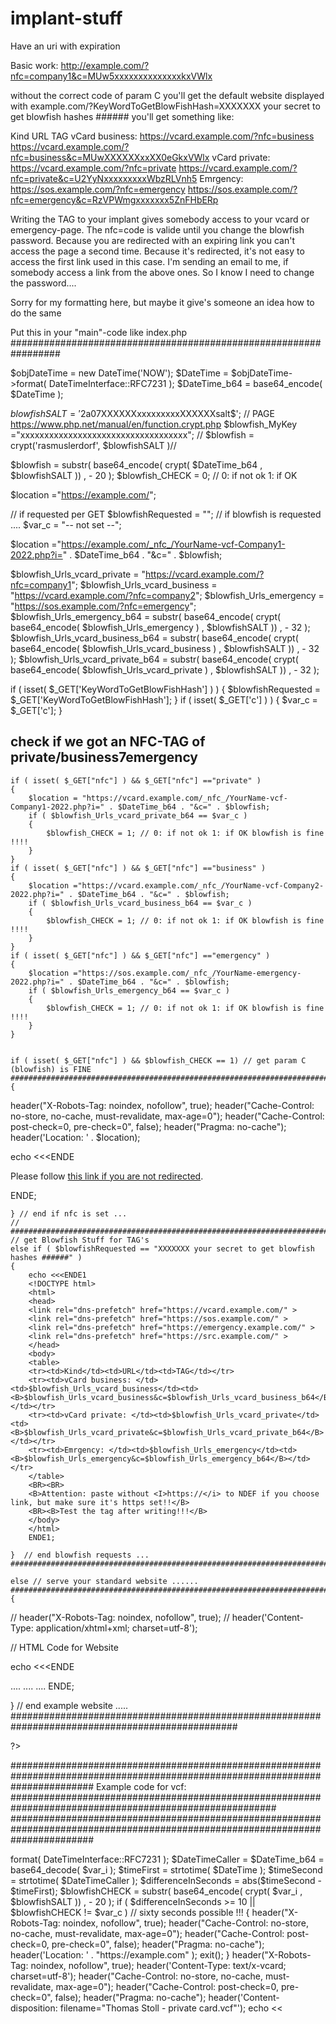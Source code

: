 # implant-stuff
Have an uri with expiration

Basic work:
http://example.com/?nfc=company1&c=MUw5xxxxxxxxxxxxxxkxVWlx

without the correct code of param C you'll get the default website displayed
with example.com/?KeyWordToGetBlowFishHash=XXXXXXX your secret to get blowfish hashes ######
you'll get something like:

  Kind	          URL                                      TAG 
  vCard business: https://vcard.example.com/?nfc=business  https://vcard.example.com/?nfc=business&c=MUwXXXXXXxxXX0eGkxVWlx
  vCard private:  https://vcard.example.com/?nfc=private   https://vcard.example.com/?nfc=private&c=U2YyNxxxxxxxxxWbzRLVnh5 
  Emrgency:	      https://sos.example.com/?nfc=emergency   https://sos.example.com/?nfc=emergency&c=RzVPWmgxxxxxxx5ZnFHbERp

Writing the TAG to your implant gives somebody access to your vcard or emergency-page. The nfc=code is valide until you change the blowfish password.
Because you are redirected with an expiring link you can't access the page a second time.
Because it's redirected, it's not easy to access the first link used in this case.
I'm sending an email to me, if somebody access a link from the above ones. So I know I need to change the password....

Sorry for my formatting here, but maybe it give's someone an idea how to do the same


Put this in your "main"-code like index.php #################################################################

$objDateTime = new DateTime('NOW');
$DateTime = $objDateTime->format( DateTimeInterface::RFC7231  );
$DateTime_b64 = base64_encode( $DateTime );

$blowfishSALT = '$2a$07$XXXXXXxxxxxxxxxXXXXXXsalt$';   // PAGE https://www.php.net/manual/en/function.crypt.php
$blowfish_MyKey ="xxxxxxxxxxxxxxxxxxxxxxxxxxxxxxxxxxx"; 
// $blowfish = crypt('rasmuslerdorf', $blowfishSALT )// 

$blowfish = substr( base64_encode( crypt( $DateTime_b64 , $blowfishSALT )) , - 20 );
$blowfish_CHECK = 0; // 0: if not ok 1: if OK

$location ="https://example.com/";

// if requested per GET
$blowfishRequested   = ""; // if blowfish is requested ....
$var_c      = "-- not set --";


$location ="https://example.com/_nfc_/YourName-vcf-Company1-2022.php?i=" . $DateTime_b64 . "&c=" . $blowfish;

$blowfish_Urls_vcard_private = "https://vcard.example.com/?nfc=company1";
$blowfish_Urls_vcard_business = "https://vcard.example.com/?nfc=company2";
$blowfish_Urls_emergency = "https://sos.example.com/?nfc=emergency";
$blowfish_Urls_emergency_b64 = substr( base64_encode( crypt( base64_encode( $blowfish_Urls_emergency ) , $blowfishSALT )) , - 32 );
$blowfish_Urls_vcard_business_b64 = substr( base64_encode( crypt( base64_encode( $blowfish_Urls_vcard_business ) , $blowfishSALT )) , - 32 );
$blowfish_Urls_vcard_private_b64 = substr( base64_encode( crypt( base64_encode( $blowfish_Urls_vcard_private ) , $blowfishSALT )) , - 32 );


if ( isset( $_GET['KeyWordToGetBlowFishHash'] ) )    {    $blowfishRequested =  $_GET['KeyWordToGetBlowFishHash'];    }
if ( isset( $_GET['c'] ) )    {    $var_c =  $_GET['c'];    }


## check if we got an NFC-TAG of private/business7emergency

    if ( isset( $_GET["nfc"] ) && $_GET["nfc"] =="private" )
    {
        $location = "https://vcard.example.com/_nfc_/YourName-vcf-Company1-2022.php?i=" . $DateTime_b64 . "&c=" . $blowfish;
        if ( $blowfish_Urls_vcard_private_b64 == $var_c )
        {
            $blowfish_CHECK = 1; // 0: if not ok 1: if OK blowfish is fine !!!!
        }
    }
    if ( isset( $_GET["nfc"] ) && $_GET["nfc"] =="business" )
    {
        $location ="https://vcard.example.com/_nfc_/YourName-vcf-Company2-2022.php?i=" . $DateTime_b64 . "&c=" . $blowfish;
        if ( $blowfish_Urls_vcard_business_b64 == $var_c )
        {
            $blowfish_CHECK = 1; // 0: if not ok 1: if OK blowfish is fine !!!!
        }
    }
    if ( isset( $_GET["nfc"] ) && $_GET["nfc"] =="emergency" )
    {
        $location ="https://sos.example.com/_nfc_/YourName-emergency-2022.php?i=" . $DateTime_b64 . "&c=" . $blowfish;
        if ( $blowfish_Urls_emergency_b64 == $var_c )
        {
            $blowfish_CHECK = 1; // 0: if not ok 1: if OK blowfish is fine !!!!
        }
    }


    if ( isset( $_GET["nfc"] ) && $blowfish_CHECK == 1) // get param C (blowfish) is FINE  ##############################################################################################################################
    {

header("X-Robots-Tag: noindex, nofollow", true);
header("Cache-Control: no-store, no-cache, must-revalidate, max-age=0");
header("Cache-Control: post-check=0, pre-check=0", false);
header("Pragma: no-cache");
header('Location: ' . $location);
      
echo <<<ENDE
<!DOCTYPE html>
<html>
<head>
<link rel="dns-prefetch" href="https://vcard.example.com/" >
<link rel="dns-prefetch" href="https://sos.example.com/" >
<link rel="dns-prefetch" href="https://emergency.example.com/" >
<link rel="dns-prefetch" href="https://src.example.com/" >
<meta http-equiv="refresh" content="0; url='" . $location . "'" />
</head>
<body>
<p>Please follow <a href=' . $location . '>this link if you are not redirected</a>.</p>
</body>
</html>      
ENDE;

    } // end if nfc is set ...
    // ##################################################################################################################
    // get Blowfish Stuff for TAG's
    else if ( $blowfishRequested == "XXXXXXX your secret to get blowfish hashes ######" )
    {
        echo <<<ENDE1
        <!DOCTYPE html>
        <html>
        <head>
        <link rel="dns-prefetch" href="https://vcard.example.com/" >
        <link rel="dns-prefetch" href="https://sos.example.com/" >
        <link rel="dns-prefetch" href="https://emergency.example.com/" >
        <link rel="dns-prefetch" href="https://src.example.com/" >
        </head>
        <body>
        <table>
        <tr><td>Kind</td><td>URL</td><td>TAG</td></tr>
        <tr><td>vCard business: </td><td>$blowfish_Urls_vcard_business</td><td><B>$blowfish_Urls_vcard_business&c=$blowfish_Urls_vcard_business_b64</B></td></tr>
        <tr><td>vCard private: </td><td>$blowfish_Urls_vcard_private</td><td><B>$blowfish_Urls_vcard_private&c=$blowfish_Urls_vcard_private_b64</B></td></tr>
        <tr><td>Emrgency: </td><td>$blowfish_Urls_emergency</td><td><B>$blowfish_Urls_emergency&c=$blowfish_Urls_emergency_b64</B></td></tr>
        </table>
        <BR><BR>
        <B>Attention: paste without <I>https://</i> to NDEF if you choose link, but make sure it's https set!!</B>
        <BR><B>Test the tag after writing!!!</B>
        </body>
        </html>      
        ENDE1;

    }  // end blowfish requests ...  ##############################################################################################################################

    else // serve your standard website ......  ##############################################################################################################################
    {
// header("X-Robots-Tag: noindex, nofollow", true);
// header('Content-Type: application/xhtml+xml; charset=utf-8');

// HTML Code for Website


echo <<<ENDE
<!DOCTYPE html>
<html lang="en">
  ....
  ....
  ....
</body>
</html>
ENDE;

} // end example website ..... #################################################################################################

?>



###############################################################################################################################
Example code for vcf:  ########################################################################################################
###############################################################################################################################

<?php


$referer = " -- not set -- ";
$req_uri = " -- not set -- ";
$rem_add = " -- not set -- ";
$nfc     = " -- not set -- ";
$no      = "0";
$agent   = " -- not set -- ";
$var_i   = "Sat, 1 Jan 2022 01:01:01 GMT";
$var_c   = " -- not set -- ";
$blowfishSALT = '$2a$07$XXXXXXxxxxxxxxxXXXXXXsalt$';   // PAGE https://www.php.net/manual/en/function.crypt.php


if ( isset( $_SERVER['HTTP_REFERER'] ) )    {    $referer = $_SERVER['HTTP_REFERER'];    }
if ( isset( $_SERVER['REQUEST_URI'] ) )    {    $req_uri = $_SERVER['REQUEST_URI'];    }
if ( isset( $_SERVER['REMOTE_ADDR'] ) )    {    $rem_add = $_SERVER['REMOTE_ADDR'];    }
if ( isset( $_GET['nfc'] ) )    {    $nfc =  $_GET['nfc'];    }
if ( isset( $_GET['no'] ) )    {    $no =  $_GET['no'];    }
if ( isset( $_GET['i'] ) )    {    $var_i =  $_GET['i'];    }
if ( isset( $_GET['c'] ) )    {    $var_c =  $_GET['c'];    }
if ( isset( $_SERVER['HTTP_USER_AGENT'] ) )    {    $agent =  $_SERVER['HTTP_USER_AGENT'];    }
// $no = 1;

$objDateTime = new DateTime('NOW');
$DateTime = $objDateTime->format( DateTimeInterface::RFC7231  );

$DateTimeCaller = $DateTime_b64 = base64_decode( $var_i );
$timeFirst  = strtotime( $DateTime );
$timeSecond = strtotime( $DateTimeCaller );
$differenceInSeconds = abs($timeSecond - $timeFirst);

$blowfishCHECK = substr( base64_encode( crypt( $var_i , $blowfishSALT )) , - 20 );

if ( $differenceInSeconds >= 10 || $blowfishCHECK != $var_c )  // sixty seconds possible !!!
{
  header("X-Robots-Tag: noindex, nofollow", true);
  header("Cache-Control: no-store, no-cache, must-revalidate, max-age=0");
  header("Cache-Control: post-check=0, pre-check=0", false);
  header("Pragma: no-cache");
  header('Location: ' . "https://example.com" );  
  exit();
}


header("X-Robots-Tag: noindex, nofollow", true);
header('Content-Type: text/x-vcard; charset=utf-8');
header("Cache-Control: no-store, no-cache, must-revalidate, max-age=0");
header("Cache-Control: post-check=0, pre-check=0", false);
header("Pragma: no-cache");
header('Content-disposition: filename="Thomas Stoll - private card.vcf"');

echo <<<ENDE
BEGIN:VCARD
...
...
...
END:VCARD
ENDE;

